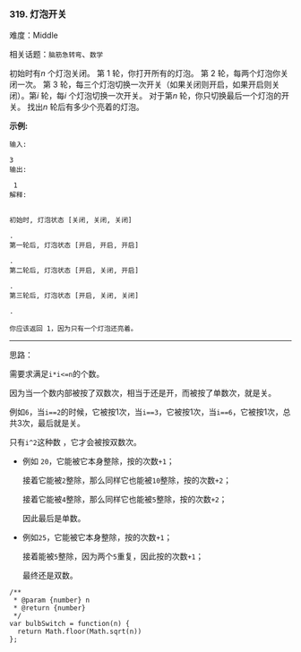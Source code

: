 ### 319. 灯泡开关

难度：Middle

相关话题：`脑筋急转弯`、`数学`

初始时有*n* 个灯泡关闭。 第 1 轮，你打开所有的灯泡。 第 2 轮，每两个灯泡你关闭一次。 第 3 轮，每三个灯泡切换一次开关（如果关闭则开启，如果开启则关闭）。第*i*  轮，每*i* 个灯泡切换一次开关。 对于第*n* 轮，你只切换最后一个灯泡的开关。 找出*n* 轮后有多少个亮着的灯泡。



**示例:** 





```
输入:

3
输出:

 1 
解释:

 
初始时, 灯泡状态 [关闭, 关闭, 关闭]

.
第一轮后, 灯泡状态 [开启, 开启, 开启]

.
第二轮后, 灯泡状态 [开启, 关闭, 开启]

.
第三轮后, 灯泡状态 [开启, 关闭, 关闭]

. 

你应该返回 1，因为只有一个灯泡还亮着。

```



-----

思路：

需要求满足`i*i<=n`的个数。

因为当一个数内部被按了双数次，相当于还是开，而被按了单数次，就是关。

例如`6`，当`i==2`的时候，它被按1次，当`i==3`，它被按1次，当`i==6`，它被按1次，总共3次，最后就是关。

只有`i^2`这种数 ，它才会被按双数次。

* 例如 `20`，它能被它本身整除，按的次数`+1`；

  接着它能被`2`整除，那么同样它也能被`10`整除，按的次数`+2`；
  
  接着它能被`4`整除，那么同样它也能被`5`整除，按的次数`+2`；
  
  因此最后是单数。

* 例如`25`，它能被它本身整除，按的次数`+1`；

  接着能被`5`整除，因为两个`5`重复，因此按的次数`+1`；
  
  最终还是双数。


```
/**
 * @param {number} n
 * @return {number}
 */
var bulbSwitch = function(n) {
  return Math.floor(Math.sqrt(n))
};



```

